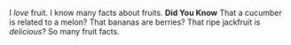 I _*love*_ fruit. I know many facts about fruits. 
**Did You Know** 
That a cucumber is related to a melon?
That bananas are berries?
That ripe jackfruit is _delicious_? 
So many fruit facts.
